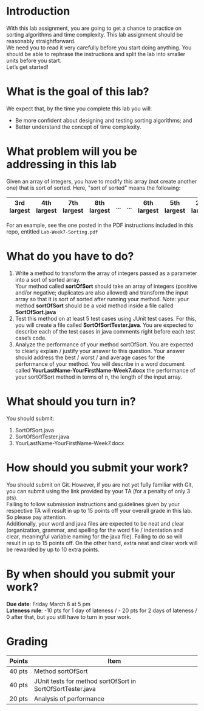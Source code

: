 # Introduction
With this lab assignment, you are going to get a chance to practice on sorting algorithms and time complexity. This lab assignment should be reasonably straightforward.<br>
We need you to read it very carefully before you start doing anything. You should be able to rephrase the instructions and split the lab into smaller units before you start.<br>
Let’s get started!

# What is the goal of this lab?
We expect that, by the time you complete this lab you will:
- Be more confident about designing and testing sorting algorithms; and
- Better understand the concept of time complexity. 

# What problem will you be addressing in this lab
Given an array of integers, you have to modify this array (not create another one) that is sort of sorted. Here, "sort of sorted" means the following:

| 3rd largest 	| 4th largest 	| 7th largest 	| 8th largest 	| ... 	| ... 	| 6th largest 	| 5th largest 	| 2nd largest 	| 1st largest 	|
|-------------	|-------------	|-------------	|-------------	|-----	|-----	|-------------	|-------------	|-------------	|-------------	|

For an example, see the one posted in the PDF instructions included in this repo, entitled `Lab-Week7-Sorting.pdf`

# What do you have to do?
1. Write a method to transform the array of integers passed as a parameter into a sort of sorted array.<br>
Your method called __sortOfSort__ should take an array of integers (positive and/or negative; duplicates are also allowed) and transform the input array so that it is sort of sorted after running your method. 
_Note_: your method __sortOfSort__ should be a void method inside a file called __SortOfSort.java__
2. Test this method on at least 5 test cases using JUnit test cases. For this, you will create a file called __SortOfSortTester.java__. You are expected to describe each of the test cases in java comments right before each test case’s code.
3. Analyze the performance of your method sortOfSort. You are expected to clearly explain / justify your answer to this question. Your answer should address the best / worst / and average cases for the performance of your method. You will describe in a word document called __YourLastName-YourFirstName-Week7.docx__ the performance of your sortOfSort method in terms of n, the length of the input array.

# What should you turn in?
You should submit:
1. SortOfSort.java
2. SortOfSortTester.java
3. YourLastName-YourFirstName-Week7.docx

# How should you submit your work?
You should submit on Git. However, if you are not yet fully familiar with Git, you can submit using the link provided by your TA (for a penalty of only 3 pts).<br>
Failing to follow submission instructions and guidelines given by your respective TA will result in up to 15 points off your overall grade in this lab. So please pay attention.<br>
Additionally, your word and java files are expected to be neat and clear (organization, grammar, and spelling for the word file / indentation and clear, meaningful variable naming for the java file). Failing to do so will result in up to 15 points off. On the other hand, extra neat and clear work will be rewarded by up to 10 extra points.

# By when should you submit your work?
**Due date**: Friday March 6 at 5 pm<br>
**Lateness rule**: -10 pts for 1 day of lateness / - 20 pts for 2 days of lateness / 0 after that, but you still have to turn in your work. 


# Grading
| Points | Item |
| --- | --- |
| 40 pts | Method sortOfSort |
| 40 pts | JUnit tests for method sortOfSort in SortOfSortTester.java |
| 20 pts | Analysis of performance |
